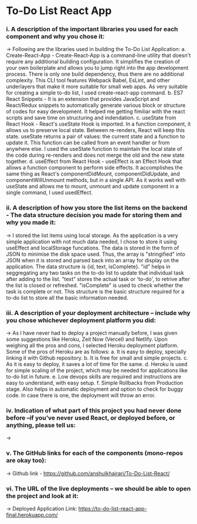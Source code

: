 # To-Do List React App

### i. A description of the important libraries you used for each component and why you chose it:

-> Following are the libraries used in building the To-Do List Application:
   a. Create-React-App -
      Create-React-App is a command-line utility that doesn't require any additional building configuration. It simplifies the creation of your own boilerplate and allows you to jump right into the app development process. There is only one build dependency, thus there are no additional complexity. This CLI tool features Webpack Babel, EsLint, and other underlayers that make it more suitable for small web apps. As very suitable for creating a simple to-do list, I used create-react-app command.
   b. ES7 React Snippets -
      It is an extension that provides JavaScript and React/Redux snippets to automatically generate various block or structure of codes for easy development. It helped me getting fimiliar with the react scripts and save time on structuring and indendation.
   c. useState from React Hook -
      React's useState Hook is imported. In a function component, it allows us to preserve local state. Between re-renders, React will keep this state. useState returns a pair of values: the current state and a function to update it. This function can be called from an event handler or from anywhere else. I used the useState function to maintain the local state of the code during re-renders and does not merge the old and the new state together.
   d. useEffect from React Hook -
      useEffect is an Effect Hook that allows a function component to perform side effects. It accomplishes the same thing as React's componentDidMount, componentDidUpdate, and componentWillUnmount methods, but in a single API. As it works well with useState and allows me to mount, unmount and update component in a single command, I used usedEffect.

### ii. A description of how you store the list items on the backend - The data structure decision you made for storing them and why you made it:

-> I stored the list items using local storage. As the application is a very simple application with not much data needed, I chose to store it using useEffect and localStorage funcations. The data is stored in the form of JSON to minimise the disk space used. Thus, the array is "stringified" into JSON when it is stored and parsed back into an array for display on the application. The data structure is {id, text, isComplete}. "id" helps in seggregating any two tasks on the to-do list to update that individual task after adding to the list. "text" stores the actual task or 'to-do', to retrive after the list is closed or refreshed. "isComplete" is used to check whether the task is complete or not. This structure is the basic structure required for a to-do list to store all the basic information needed.
      
### iii. A description of your deployment architecture – include why you chose whichever deployment platform you did:

-> As I have never had to deploy a project manually before, I was given some suggestions like Heroku, Zeit Now (Vercel) and Netlify. Upon weighing all the pros and cons, I selected Heroku deployment platform. Some of the pros of Heroku are as follows:
   a. It is easy to deploy, specially linking it with Github repository.
   b. It is free for small and simple projects.
   c. As it is easy to deploy, it saves a lot of time for the same.
   d. Heroku is used for simple scaling of the project, which may be needed for applications like to-do list in future.
   e. Low devops skills are required and instructions are easy to understand, with easy setup.
   f. Simple Rollbacks from Production stage. Also helps in automatic deployment and option to check for buggy code. In case there is one, the deployment will throw an error.

### iv. Indication of what part of this project you had never done before –if you’ve never used React, or deployed before, or anything, please tell us:

-> 

### v. The GitHub links for each of the components (mono-repos are okay too):

-> Github link - https://github.com/anshulkhairari/To-Do-List-React/

### vi. The URL of the live deployments – we should be able to open the project and look at it:

-> Deployed Application Link: https://to-do-list-react-app-final.herokuapp.com/
